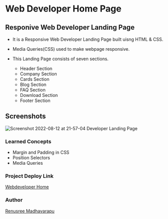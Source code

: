# Web Developer Home Page

## Responive Web Developer Landing Page

- It is a Responsive Web Developer Landing Page built uisng HTML & CSS.
- Media Queries(CSS) used to make webpage responsive.
- This Landing Page consists of seven sections.


    - Header Section
    - Company Section
    - Cards Section
    - Blog Section
    - FAQ Section
    - Download Section
    - Footer Section

## Screenshots

![Screenshot 2022-08-12 at 21-57-04 Developer Landing Page](https://user-images.githubusercontent.com/110158807/184409186-2c25ede0-9df4-4c0f-87b5-1cc80fe0c284.png)

 ### Learned Concepts
  - Margin and Padding in CSS
 - Position Selectors
  - Media Queries
  
  
  ### Project Deploy Link
  [Webdeveloper Home](https://web-developer-landing-page.netlify.app/)
  
 
 ### Author
 [Renusree Madhavarapu](https://github.com/RenusreeMadhavarapu)

